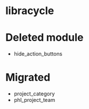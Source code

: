 # libracycle

# Deleted module
- hide_action_buttons


# Migrated

- project_category
- phl_project_team